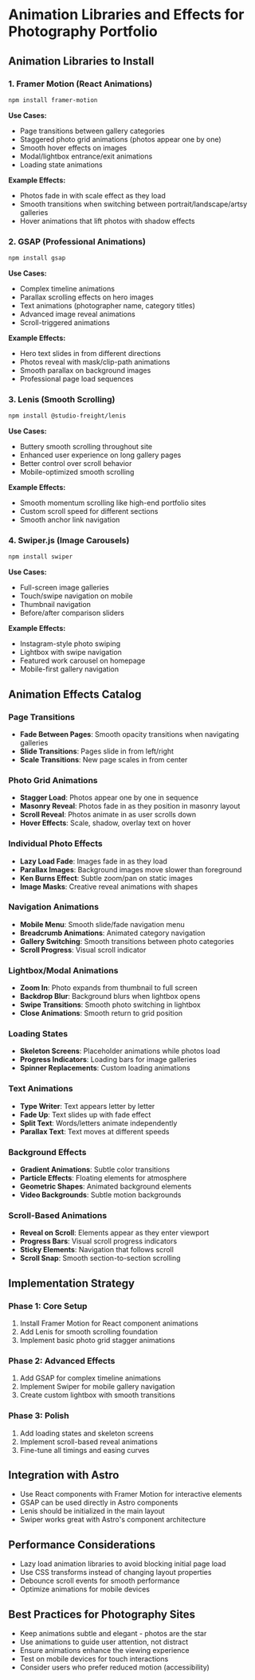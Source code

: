 # Animation Libraries and Effects for Photography Portfolio

## Animation Libraries to Install

### 1. Framer Motion (React Animations)
```bash
npm install framer-motion
```
**Use Cases:**
- Page transitions between gallery categories
- Staggered photo grid animations (photos appear one by one)
- Smooth hover effects on images
- Modal/lightbox entrance/exit animations
- Loading state animations

**Example Effects:**
- Photos fade in with scale effect as they load
- Smooth transitions when switching between portrait/landscape/artsy galleries
- Hover animations that lift photos with shadow effects

### 2. GSAP (Professional Animations)
```bash
npm install gsap
```
**Use Cases:**
- Complex timeline animations
- Parallax scrolling effects on hero images
- Text animations (photographer name, category titles)
- Advanced image reveal animations
- Scroll-triggered animations

**Example Effects:**
- Hero text slides in from different directions
- Photos reveal with mask/clip-path animations
- Smooth parallax on background images
- Professional page load sequences

### 3. Lenis (Smooth Scrolling)
```bash
npm install @studio-freight/lenis
```
**Use Cases:**
- Buttery smooth scrolling throughout site
- Enhanced user experience on long gallery pages
- Better control over scroll behavior
- Mobile-optimized smooth scrolling

**Example Effects:**
- Smooth momentum scrolling like high-end portfolio sites
- Custom scroll speed for different sections
- Smooth anchor link navigation

### 4. Swiper.js (Image Carousels)
```bash
npm install swiper
```
**Use Cases:**
- Full-screen image galleries
- Touch/swipe navigation on mobile
- Thumbnail navigation
- Before/after comparison sliders

**Example Effects:**
- Instagram-style photo swiping
- Lightbox with swipe navigation
- Featured work carousel on homepage
- Mobile-first gallery navigation

## Animation Effects Catalog

### Page Transitions
- **Fade Between Pages**: Smooth opacity transitions when navigating galleries
- **Slide Transitions**: Pages slide in from left/right
- **Scale Transitions**: New page scales in from center

### Photo Grid Animations
- **Stagger Load**: Photos appear one by one in sequence
- **Masonry Reveal**: Photos fade in as they position in masonry layout
- **Scroll Reveal**: Photos animate in as user scrolls down
- **Hover Effects**: Scale, shadow, overlay text on hover

### Individual Photo Effects
- **Lazy Load Fade**: Images fade in as they load
- **Parallax Images**: Background images move slower than foreground
- **Ken Burns Effect**: Subtle zoom/pan on static images
- **Image Masks**: Creative reveal animations with shapes

### Navigation Animations
- **Mobile Menu**: Smooth slide/fade navigation menu
- **Breadcrumb Animations**: Animated category navigation
- **Gallery Switching**: Smooth transitions between photo categories
- **Scroll Progress**: Visual scroll indicator

### Lightbox/Modal Animations
- **Zoom In**: Photo expands from thumbnail to full screen
- **Backdrop Blur**: Background blurs when lightbox opens
- **Swipe Transitions**: Smooth photo switching in lightbox
- **Close Animations**: Smooth return to grid position

### Loading States
- **Skeleton Screens**: Placeholder animations while photos load
- **Progress Indicators**: Loading bars for image galleries
- **Spinner Replacements**: Custom loading animations

### Text Animations
- **Type Writer**: Text appears letter by letter
- **Fade Up**: Text slides up with fade effect
- **Split Text**: Words/letters animate independently
- **Parallax Text**: Text moves at different speeds

### Background Effects
- **Gradient Animations**: Subtle color transitions
- **Particle Effects**: Floating elements for atmosphere
- **Geometric Shapes**: Animated background elements
- **Video Backgrounds**: Subtle motion backgrounds

### Scroll-Based Animations
- **Reveal on Scroll**: Elements appear as they enter viewport
- **Progress Bars**: Visual scroll progress indicators
- **Sticky Elements**: Navigation that follows scroll
- **Scroll Snap**: Smooth section-to-section scrolling

## Implementation Strategy

### Phase 1: Core Setup
1. Install Framer Motion for React component animations
2. Add Lenis for smooth scrolling foundation
3. Implement basic photo grid stagger animations

### Phase 2: Advanced Effects
1. Add GSAP for complex timeline animations
2. Implement Swiper for mobile gallery navigation
3. Create custom lightbox with smooth transitions

### Phase 3: Polish
1. Add loading states and skeleton screens
2. Implement scroll-based reveal animations
3. Fine-tune all timings and easing curves

## Integration with Astro
- Use React components with Framer Motion for interactive elements
- GSAP can be used directly in Astro components
- Lenis should be initialized in the main layout
- Swiper works great with Astro's component architecture

## Performance Considerations
- Lazy load animation libraries to avoid blocking initial page load
- Use CSS transforms instead of changing layout properties
- Debounce scroll events for smooth performance
- Optimize animations for mobile devices

## Best Practices for Photography Sites
- Keep animations subtle and elegant - photos are the star
- Use animations to guide user attention, not distract
- Ensure animations enhance the viewing experience
- Test on mobile devices for touch interactions
- Consider users who prefer reduced motion (accessibility)